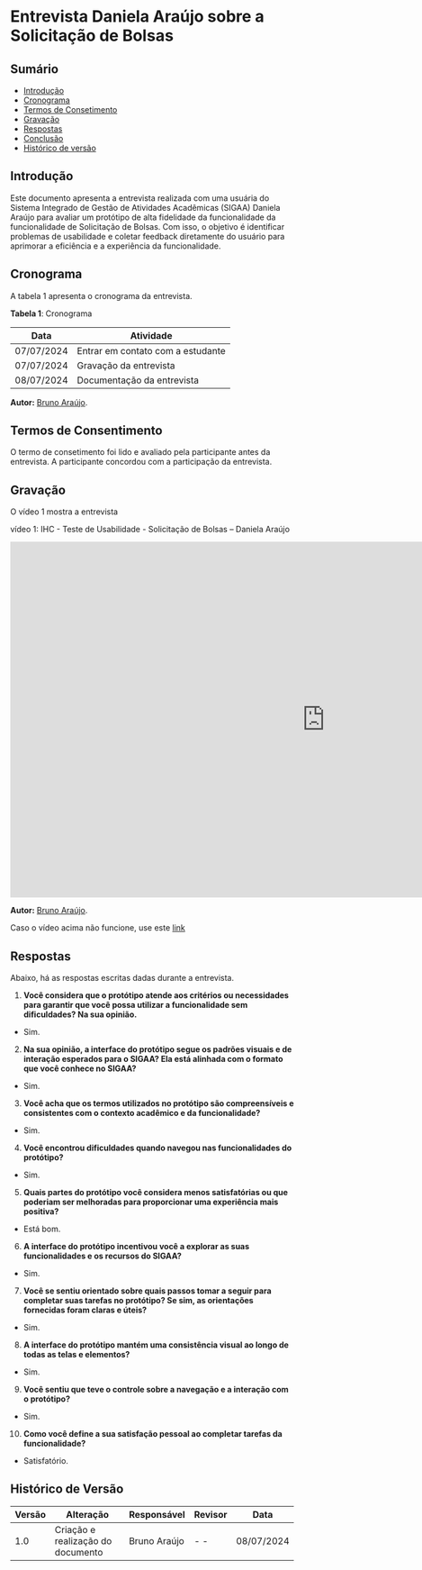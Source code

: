 # Entrevista Daniela Araújo sobre a Solicitação de Bolsas

## Sumário

* [Introdução](#Introdução)
* [Cronograma](#Cronograma)
* [Termos de Consetimento](#Termos-de-Consentimento)
* [Gravação](#Gravação)
* [Respostas](#Respostas)
* [Conclusão](#Conclusão)
* [Histórico de versão](#Histórico-de-versão)



## Introdução

Este documento apresenta a entrevista realizada com uma usuária do Sistema Integrado de Gestão de Atividades Acadêmicas (SIGAA) Daniela Araújo para avaliar um protótipo de alta fidelidade da funcionalidade da funcionalidade de Solicitação de Bolsas. Com isso, o objetivo é identificar problemas de usabilidade e coletar feedback diretamente do usuário para aprimorar a eficiência e a experiência da funcionalidade.

## Cronograma

A tabela 1 apresenta o cronograma da entrevista.

**Tabela 1**: Cronograma

| Data | Atividade |
| - | - |
| 07/07/2024 | Entrar em contato com a estudante |
| 07/07/2024 | Gravação da entrevista |
| 08/07/2024 | Documentação da entrevista |


<b>Autor:</b> <a href="https://github.com/brunocva">Bruno Araújo</a>.

## Termos de Consentimento

O termo de consetimento foi lido e avaliado pela participante antes da entrevista. A participante concordou com a participação da entrevista.

## Gravação

O vídeo 1 mostra a entrevista


vídeo 1: IHC - Teste de Usabilidade - Solicitação de Bolsas – Daniela Araújo

<iframe width="1117" height="632" src="https://youtu.be/xX1cwZrOYog" title="Avaliação 01 do Protótipo de Alta Fidelidade - Matrícula" frameborder="0" allow="accelerometer; autoplay; clipboard-write; encrypted-media; gyroscope; picture-in-picture; web-share" referrerpolicy="strict-origin-when-cross-origin" allowfullscreen></iframe>

<b>Autor:</b> <a href="https://github.com/brunocva">Bruno Araújo</a>.

Caso o vídeo acima não funcione, use este [link]([https://https://youtu.be/qcGyWr7rYGA])


## Respostas

Abaixo, há as respostas escritas dadas durante a entrevista.

1. **Você considera que o protótipo atende aos critérios ou necessidades para garantir que você possa utilizar a funcionalidade sem dificuldades? Na sua opinião.**

- Sim.

2. **Na sua opinião, a interface do protótipo segue os padrões visuais e de interação esperados para o SIGAA? Ela está alinhada com o formato que você conhece no SIGAA?**

- Sim.

3. **Você acha que os termos utilizados no protótipo são compreensíveis e consistentes com o contexto acadêmico e da funcionalidade?**

- Sim.

4. **Você encontrou dificuldades quando navegou nas funcionalidades do protótipo?**

- Sim.

5. **Quais partes do protótipo você considera menos satisfatórias ou que poderiam ser melhoradas para proporcionar uma experiência mais positiva?**

- Está bom.

6. **A interface do protótipo incentivou você a explorar as suas funcionalidades e os recursos do SIGAA?**

- Sim.

7. **Você se sentiu orientado sobre quais passos tomar a seguir para completar suas tarefas no protótipo? Se sim, as orientações fornecidas foram claras e úteis?**

- Sim.

8. **A interface do protótipo mantém uma consistência visual ao longo de todas as telas e elementos?**

- Sim.

9. **Você sentiu que teve o controle sobre a navegação e a interação com o protótipo?**

- Sim.

10. **Como você define a sua satisfação pessoal ao completar tarefas da funcionalidade?**

- Satisfatório.

## Histórico de Versão

| Versão | Alteração | Responsável | Revisor | Data |
| - | - | - | - | - |
| 1.0 | Criação e realização do documento |Bruno Araújo|  - - | 08/07/2024 |
